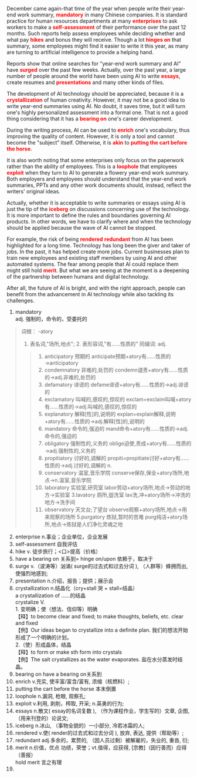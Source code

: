 
<P>December came again-that time of the year when people write their year-end work summary, <b style="color:red">mandatory</b> in many Chinese companies.  It is standard practice for human resources departments at many <B style="color:red">enterprises</B> to ask workers to make a <B style="color:red">self-assessment</B> of their performance over the past 12 months. Such reports help assess employees while deciding whether and what pay <B style="color:red">hikes</B>  and bonus they will receive. Though a lot <B style="color:red">hinges on</b> that summary, some employees might find it easier to write it this year, as many are turning to artificial intelligence to provide a helping hand. </P>
<p>Reports show that online searches for "year-end work summary and AI" have <B style="color:red">surged</b> over the past few weeks. Actually, over the past year, a large number of people around the world have been using AI to write <B style="color:red">essays</b>, create resumes and <B style="color:red">presentations</b> and many other kinds of files. </P>
<p>The development of AI technology should be appreciated, because it is a <B style="color:red">crystallization</b> of human creativity. 
However, it may not be a good idea to write year-end summaries using AI. No doubt, it saves time, but it will turn one's highly personalized assessment into a formal one. That is not a good thing considering that it has a <B style="color:red">bearing on</b> one's career development. </P>
<p>During the writing process, AI can be used to <B style="color:red">enrich</b> one's vocabulary, thus improving the quality of content. However, it is only a tool and cannot become the "subject" itself. Otherwise, it is <B style="color:red">akin</b> to <B style="color:red">putting the cart before the horse</b>. </P>
<p>It is also worth noting that some enterprises only focus on the paperwork rather than the ability of employees. This is a <B style="color:red">loophole</b> that employees <B style="color:red">exploit</b> when they turn to AI to generate a flowery year-end work summary. Both employers and employees should understand that the year-end work summaries, PPTs and any other work documents should, instead, reflect the writers' original ideas. </P>
<p>Actually, whether it is acceptable to write summaries or essays using AI is just the tip of the <B style="color:red">iceberg</b> on discussions concerning use of the technology. It is more important to define the rules and boundaries governing AI products. In other words, we have to clarify where and when the technology should be applied because the wave of AI cannot be stopped. </P>
<p>For example, the risk of being <B style="color:red">rendered</b> <B style="color:red">redundant</b> from AI has been highlighted for a long time. Technology has long been the giver and taker of jobs.  In the past, it has helped create more jobs. Current businesses plan to train new employees and existing staff members by using AI and other automated systems. The fear among people that AI could replace them might still hold <B style="color:red">merit</b>. But what we are seeing at the moment is a deepening of the partnership between humans and digital technology. </P>
<p>After all, the future of AI is bright, and with the right approach, people can benefit from the advancement in AI technology while also tackling its challenges. </P>

1. mandatory <BR>adj. 强制的，命令的，受委托的
> 词根：
> -atory
> 1.  表名词,"场所,地点"; 2. 表形容词,"有……性质的"
> 同缀词:
> adj.
> >1. anticipatory 预期的
> >anticipate预期+atory有……性质的→anticipatory
> >2. condemnatory 非难的,处罚的
> >condemn谴责+atory有……性质的→adj.非难的,处罚的
> >3. defamatory 诽谤的
> >defame诽谤+atory有……性质的→adj.诽谤的
> >4. exclamatory 叫喊的,感叹的,惊叹的
> >exclam=exclaim叫喊+atory有……性质的→adj.叫喊的,感叹的,惊叹的
> >5. explanatory 解释[性]的,说明的
> >explan=explain解释,说明+atory有……性质的→adj.解释[性]的,说明的
> >6. mandatory 命令的,强迫的
> >mand命令+atory有……性质的→adj.命令的,强迫的
> >7. obligatory 强制性的,义务的
> >oblige迫使,责成+atory有……性质的→adj.强制性的,义务的
> >8. propitiatory 讨好的,调解的
> >propiti=propitiate讨好+atory有……性质的→adj.讨好的,调解的
> n.
> >1. conservatory 温室,音乐学院
> >conserve保存,保全+atory场所,地点→n.温室,音乐学院
> >2. laboratory 实验室,研究室
> >labor劳动+atory场所,地点→劳动的地方→实验室
> >3.lavatory 厕所,盥洗室
> >lav洗,冲+atory场所→冲洗的地方→洗手间
> >4. observatory 天文台;了望台
 >>observe观察+atory场所,地点→用来观察的场所
 >>5.purgatory 炼狱,暂时的苦难
> >purg纯洁+atory场所,地点→炼狱是人们净化灵魂之地

2. enterprise n.事业；企业单位，企业发展
3. self-assessment 自我评估
4. hike v. 徒步旅行；<口>提高（价格）
5. have a bearing on 关系到= hinge on/upon 依赖于，取决于
6. surge v.（波涛等）汹涌( surge的过去式和过去分词 ), （人群等）蜂拥而出, 使强烈地感到;
7. presentation n.介绍，报告；提供；展示会
8. crystallization n.结晶化（cry+stall 哭 + stall=结晶）<BR> a crystallization of ……的结晶<BR>crystalize V.<BR>1. 变明确；使（想法、信仰等）明确<BR>【释】to become clear and fixed; to make thoughts, beliefs, etc. clear and fixed<BR>【例】Our ideas began to crystallize into a definite plan. 我们的想法开始形成了一个明确的计划。<BR>2.（使）形成晶体，结晶<BR>【释】to form or make sth form into crystals<BR>【例】The salt crystallizes as the water evaporates. 盐在水分蒸发时结晶。
10. bearing on have a bearing on关系到
11. enrich v.充实, 使丰富/富含/富有, 浓缩（核燃料）;
12. putting the cart before the horse 本末倒置
13. loophole n.漏洞, 枪眼, 观察孔;
14. exploit v.利用, 剥削，榨取, 开采; n.英勇的行为;
15. essays n.散文( essay的名词复数 ), （作为课程作业，学生写的）文章, 企图, （用来刊登的）论说文;
16. iceberg n.冰山, （事物全貌的）一小部分, 冷若冰霜的人;
17. rendered v.使( render的过去式和过去分词 ), 放弃, 表达, 提供（帮助等）;
18. redundant adj.多余的，累赘的, （因人员过剩）被解雇的，失业的, 重沓, 衍;
19. merit n.价值，优点  功绩，荣誉；vt.值得，应获得, [宗教]（因行善而）应得（善报）<BR>hold merit 言之有理
20. 